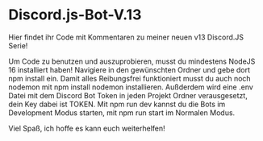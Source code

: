 # Discord.js-Bot-V.13

Hier findet ihr Code mit Kommentaren zu meiner neuen v13 Discord.JS Serie!

Um Code zu benutzen und auszuprobieren, musst du mindestens NodeJS 16 installiert haben!
Navigiere in den gewünschten Ordner und gebe dort npm install ein.
Damit alles Reibungsfrei funktioniert musst du auch noch nodemon mit npm install nodemon installieren.
Außderdem wird eine .env Datei mit dem Discord Bot Token in jeden Projekt Ordner verausgesetzt, dein Key dabei ist TOKEN.
Mit npm run dev kannst du die Bots im Development Modus starten, mit npm run start im Normalen Modus.

Viel Spaß, ich hoffe es kann euch weiterhelfen!